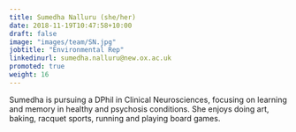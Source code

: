 ```yaml
---
title: Sumedha Nalluru (she/her)
date: 2018-11-19T10:47:58+10:00
draft: false
image: "images/team/SN.jpg"
jobtitle: "Environmental Rep"
linkedinurl: sumedha.nalluru@new.ox.ac.uk
promoted: true
weight: 16
---
```


Sumedha is pursuing a DPhil in Clinical Neurosciences, focusing on learning and memory in healthy and psychosis conditions. She enjoys doing art, baking, racquet sports, running and playing board games. 